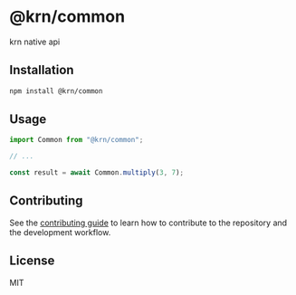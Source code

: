 # @krn/common

krn native api

## Installation

```sh
npm install @krn/common
```

## Usage

```js
import Common from "@krn/common";

// ...

const result = await Common.multiply(3, 7);
```

## Contributing

See the [contributing guide](CONTRIBUTING.md) to learn how to contribute to the repository and the development workflow.

## License

MIT
